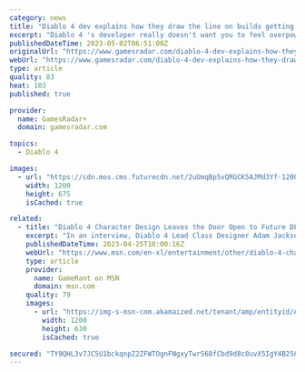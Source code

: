```yaml
---
category: news
title: "Diablo 4 dev explains how they draw the line on builds getting too overpowered"
excerpt: "Diablo 4 's developer really doesn't want you to feel overpowered. In the latest issue of PC Gamer magazine lead class designer Adam Z. Jackson spoke about combat design, admitting that it's \"fun to ..."
publishedDateTime: 2023-05-02T06:51:00Z
originalUrl: "https://www.gamesradar.com/diablo-4-dev-explains-how-they-draw-the-line-on-builds-getting-too-overpowered/"
webUrl: "https://www.gamesradar.com/diablo-4-dev-explains-how-they-draw-the-line-on-builds-getting-too-overpowered/"
type: article
quality: 83
heat: 103
published: true

provider:
  name: GamesRadar+
  domain: gamesradar.com

topics:
  - Diablo 4

images:
  - url: "https://cdn.mos.cms.futurecdn.net/2uUmqBp5vQRGCK5AJMd3Yf-1200-80.jpg"
    width: 1200
    height: 675
    isCached: true

related:
  - title: "Diablo 4 Character Design Leaves the Door Open to Future DLC Classes, According to Dev"
    excerpt: "In an interview, Diablo 4 Lead Class Designer Adam Jackson explains how the game's class design leaves room for future additions."
    publishedDateTime: 2023-04-25T10:00:16Z
    webUrl: "https://www.msn.com/en-xl/entertainment/other/diablo-4-character-design-leaves-the-door-open-to-future-dlc-classes-according-to-dev/ar-AA1akela"
    type: article
    provider:
      name: GameRant on MSN
      domain: msn.com
    quality: 79
    images:
      - url: "https://img-s-msn-com.akamaized.net/tenant/amp/entityid/AA1akel4.img?h=630&w=1200&m=6&q=60&o=t&l=f&f=jpg"
        width: 1200
        height: 630
        isCached: true

secured: "TY9QHL3v7JC5U1bckqnpZ2ZFWTOgnFNgxyTwrS68fCbd9d8c0uvX5IgY4B258yM6kFBMPAzThwa+s7Te3j5TbaiTDV0e3S4qyS2/dEGJl/GscgmXS8C/YClzHlIWpRM/DNAKhwa+LUs9v/lyVoCaezkDwHONwzHk/CUTS3u/xUWsI3vc9nr9tQ6LP4nFySmzqgg5swM5migvt7trpRO3s0GoCUAlpWUSQlCpzIcURhuG4FSFOW6n/bicAl+wj5PfkJz08jf8QBVbEADImtt+CjBAaph47IH0HmGkE0dt7qyipAyAOxmEE/VW+BjiwNAWnX6XHg95JWSRYzsK9Gc3Cw40xpszCW8iFZvbjxreG2c=;5MmYw9nWJS1Ul08Fb1hW0Q=="
---
```


